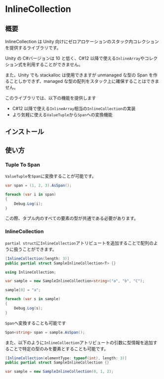 # InlineCollection

## 概要

InlineCollection は Unity 向けにゼロアロケーションのスタック内コレクションを提供するライブラリです。

Unity の C#バージョンは 10 と低く、C#12 以降で使える`InlineArray`やコレクション式を利用することができません。

また、Unity でも stackalloc は使用できますが unmanaged な型の Span を作ることしかできず、managed な型の配列をスタック上に確保することはできません。

このライブラリでは、以下の機能を提供します

-   C#12 以降で使える`InlineArray`相当の`InlineCollection`の実装
-   より気軽に使える`ValueTuple`から`Span`への変換機能

## インストール

## 使い方

### Tuple To Span

`ValueTuple`を`Span`に変換することが可能です。

```csharp
var span = (1, 2, 3).AsSpan();

foreach (var i in span)
{
    Debug.Log(i);
}
```

この際、タプル内のすべての要素の型が共通である必要があります。

### InlineCollection

`partial struct`に`InlineCollection`アトリビュートを追加することで配列のように扱うことができます。

```csharp
[InlineCollection(length: 3)]
public partial struct SampleInlineCollection<T> {}
```

```csharp
using InlineCollection;

var sample = new SampleInlineCollection<string>("a", "b", "C");

sample[0] = "a";

foreach (var s in sample)
{
    Debug.Log(s);
}
```

`Span`へ変換することも可能です

```csharp
Span<string> span = sample.AsSpan();
```

また、以下のように`InlineCollection`アトリビュートの引数に型情報を追加することで特定の型のみを要素とすることも可能です。

```csharp
[InlineCollection(elementType: typeof(int), length: 3)]
public partial struct SampleInlineCollection {}
```

```csharp
var sample = new SampleInlineCollection(0, 1, 2);
```
